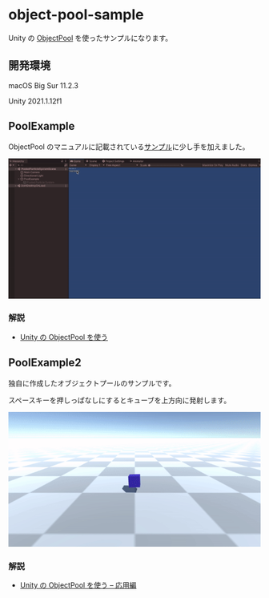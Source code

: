 # object-pool-sample

Unity の [ObjectPool](https://docs.unity3d.com/2021.1/Documentation/ScriptReference/Pool.ObjectPool_1.html) を使ったサンプルになります。

## 開発環境

macOS Big Sur 11.2.3

Unity 2021.1.12f1

## PoolExample

ObjectPool のマニュアルに記載されている[サンプル](https://docs.unity3d.com/2021.1/Documentation/ScriptReference/Pool.ObjectPool_1.html)に少し手を加えました。

![pool-example](./Documents/object-pool-pool-example.gif)

### 解説
- [Unity の ObjectPool を使う](https://heratta-lab.com/object-pool-pool-example/)


## PoolExample2

独自に作成したオブジェクトプールのサンプルです。

スペースキーを押しっぱなしにするとキューブを上方向に発射します。

![pool-example2](./Documents/object-pool-pool-example2.gif)

### 解説
- [Unity の ObjectPool を使う – 応用編](https://heratta-lab.com/object-pool-pool-example2/)
